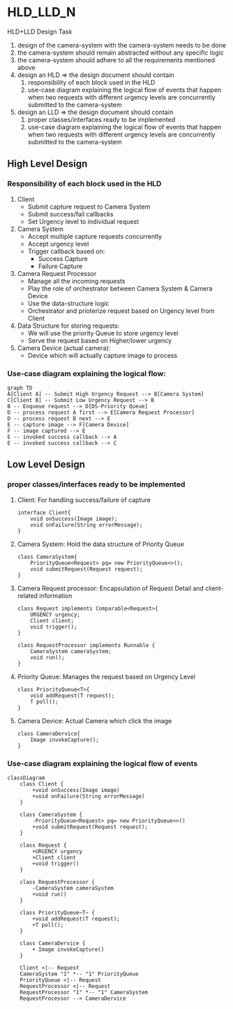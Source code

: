 # HLD_LLD_N
HLD+LLD Design Task

1.  design of the camera-system with the camera-system needs to be done
2.  the camera-system should remain abstracted without any specific logic
3.  the camera-system should adhere to all the requirements mentioned above
4.  design an HLD ⇒ the design document should contain
      1.  responsibility of each block used in the HLD
      2.  use-case diagram explaining the logical flow of events that happen when two requests with different urgency levels are concurrently submitted to the camera-system
5.  design an LLD ⇒ the design document should contain
      1.  proper classes/interfaces ready to be implemented
      2.  use-case diagram explaining the logical flow of events that happen when two requests with different urgency levels are concurrently submitted to the camera-system

## High Level Design
### Responsibility of each block used in the HLD
1.  Client
    - Submit capture request to Camera System
    - Submit success/fail callbacks
    - Set Urgency level to individual request
2.  Camera System
    - Accept multiple capture requests concurrently
    - Accept urgency level
    - Trigger callback based on:
        - Success Capture
        - Failure Capture
3.  Camera Request Processor
    - Manage all the incoming requests
    - Play the role of orchestrator between Camera System & Camera Device
    - Use the data-structure logic
    - Orchestrator and prioterize request based on Urgency level from Client
4.  Data Structure for storing requests:
    - We will use the priority Queue to store urgency level
    - Serve the request based on Higher/lower urgency
5.  Camera Device (actual camera):
    - Device which will actually capture image to process

### Use-case diagram explaining the logical flow:

```mermaid
graph TD  
A[Client A] -- Submit High Urgency Request --> B[Camera System]  
C[Client B] -- Submit Low Urgency Request --> B  
B -- Enqueue request --> D[DS-Priority Queue]  
D -- process request A first --> E[Camera Request Processor]  
D -- process request B next --> E  
E -- capture image --> F[Camera Device]  
F -- image captured --> E  
E -- invoked success callback --> A  
E -- invoked success callback --> C
```

## Low Level Design
### proper classes/interfaces ready to be implemented
1. Client: For handling success/failure of capture
    ```
    interface Client{
        void onSuccess(Image image);
        void onFailure(String errorMessage);
    }
    ```
2. Camera System: Hold the data structure of Priority Queue
    ```
    class CameraSystem{
        PriorityQueue<Request> pq= new PriorityQueue<>();
        void submitRequest(Request request);
    }
    ```
3. Camera Request processor: Encapsulation of Request Detail and client-related information
    ```
    class Request implements Comparable<Request>{
        URGENCY urgency;
        Client client;
        void trigger();
    }
    
    class RequestProcessor implements Runnable {
        CameraSystem cameraSystem;
        void run();
    }
    ```
4. Priority Queue: Manages the request based on Urgency Level
    ```
    class PriorityQueue<T>{
        void addRequest(T request);
        T poll();
    }
    ```
5. Camera Device: Actual Camera which click the image 
    ```
    class CameraDervice{
        Image invokeCapture();
    }
    
    ```
### Use-case diagram explaining the logical flow of events 
```mermaid
classDiagram
    class Client {
        +void onSuccess(Image image)
        +void onFailure(String errorMessage)
    }
   
    class CameraSystem {
        -PriorityQueue<Request> pq= new PriorityQueue<>()
        +void submitRequest(Request request);
    }
   
    class Request {
        +URGENCY urgency
        +Client client
        +void trigger()
    }
   
    class RequestProcessor {
        -CameraSystem cameraSystem
        +void run()
    }
   
    class PriorityQueue~T~ {
        +void addRequest(T request);
        +T poll();
    }
   
    class CameraDervice {
        + Image invokeCapture()
    }
   
    Client <|-- Request
    CameraSystem "1" *-- "1" PriorityQueue
    PriorityQueue <|-- Request
    RequestProcessor <|-- Request
    RequestProcessor "1" *-- "1" CameraSystem
    RequestProcessor --> CameraDervice

    


